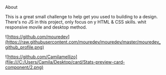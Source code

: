 About

This is a great small challenge to help get you used to building to a design. There's no JS in this project, 
only focus on y HTML & CSS skills. whit responsive movile and desktop method.

![https://github.com/mouredev](https://raw.githubusercontent.com/mouredev/mouredev/master/mouredev_github_profile.png)



![https://github.com/Camilamellizo](file:///C:/Users/Camila/Desktop/card/Stats-preview-card-component/2.png)

